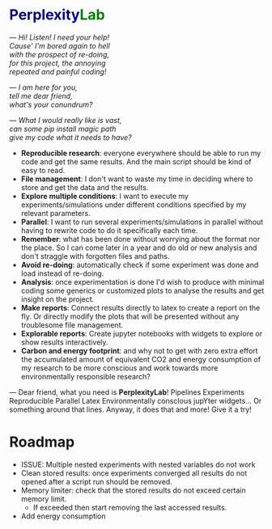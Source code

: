 # <font color="navy"> Perplexity</font><font color="green">Lab</font>

— *Hi! Listen! I need your help!<br />
Cause' I'm bored again to hell<br />
with the prospect of re-doing,<br />
for this project, the annoying<br />
repeated and painful coding!* 

— *I am here for you,<br /> 
tell me dear friend,<br /> 
what's your conundrum?*

— *What I would really like is vast, <br />
can some pip install magic path <br />
give my code what it needs to have?*
* __Reproducible research__: everyone everywhere should be able to run my code and get the same results. And the main script should be kind of easy to read.
* __File management__: I don't want to waste my time in deciding where to store and get the data and the results.
* __Explore multiple conditions__: I want to execute my experiments/simulations under different conditions specified by my relevant parameters.
* __Parallel__: I want to run several experiments/simulations in parallel without having to rewrite code to do it specifically each time.
* __Remember__: what has been done without worrying about the format nor the place. So I can come later in a year and do old or new analysis and don't straggle with forgotten files and paths. 
* __Avoid re-doing__: automatically check if some experiment was done and load instead of re-doing.
* __Analysis__: once experimentation is done I'd wish to produce with minimal coding some generics or customized plots to analyse the results and get insight on the project.
* __Make reports__: Connect results directly to latex to create a report on the fly. Or directly modify the plots that will be presented without any troublesome file management.
* __Explorable reports__: Create jupyter notebooks with widgets to explore or show results interactively.
* __Carbon and energy footprint__: and why not to get with zero extra effort the accumulated amount of equivalent CO2 and energy consumption of my research to be more conscious and work towards more environmentally responsible research?

— Dear friend, what you need is __PerplexityLab__!
Pipelines Experiments Reproducible Parallel Latex Environmentally conscIous jupYter widgets... Or something around that lines. Anyway, it does that and more! Give it a try!


# Roadmap

- ISSUE: Multiple nested experiments with nested variables do not work
- Clean stored results: once experiments converged all results do not opened after a script run should be removed.
- Memory limiter: check that the stored results do not exceed certain memory limit.
  - If exceeded then start removing the last accessed results.
- Add energy consumption